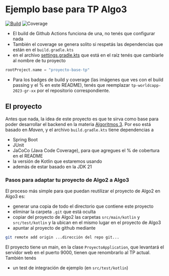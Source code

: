 # Ejemplo base para TP Algo3

[![Build](https://github.com/algo3-unsam/proyecto-base-tp/actions/workflows/build.yml/badge.svg)](https://github.com/algo3-unsam/readapp-2024-backend-grupo-9/actions/workflows/build.yml) ![Coverage](./.github/badges/jacoco.svg)

- El build de Github Actions funciona de una, no tenés que configurar nada
- También el coverage se genera solito si respetás las dependencias que están en el `build.gradle.kts`
- en el archivo [settings.gradle.kts](./settings.gradle.kts) que está en el raíz tenés que cambiarle al nombre de tu proyecto

```kts
rootProject.name = "proyecto-base-tp"
```

- Para los badges de build y coverage (las imágenes que ves con el build passing y el % en este README), tenés que reemplazar `tp-worldcapp-2023-gr-xx` por el repositorio correspondiente.

## El proyecto

Antes que nada, la idea de este proyecto es que te sirva como base para poder desarrollar el backend en la materia [Algoritmos 3](https://algo3.uqbar-project.org/). Por eso está basado en _Maven_, y el archivo `build.gradle.kts` tiene dependencias a

- Spring Boot
- JUnit
- JaCoCo (Java Code Coverage), para que agregues el % de cobertura en el README
- la versión de Kotlin que estaremos usando
- además de estar basado en la JDK 21

### Pasos para adaptar tu proyecto de Algo2 a Algo3

El proceso más simple para que puedan reutilizar el proyecto de Algo2 en Algo3 es:

- generar una copia de todo el directorio que contiene este proyecto
- eliminar la carpeta `.git` que está oculta
- copiar del proyecto de Algo2 las carpetas `src/main/kotlin` y `src/test/kotlin` y la ubican en el mismo lugar en el proyecto de Algo3
- apuntar al proyecto de github mediante

```bash
git remote add origin ...dirección del repo git...
```

El proyecto tiene un main, en la clase `ProyectoApplication`, que levantará el servidor web en el puerto 9000, tienen que renombrarlo al TP actual. También tenés

- un test de integración de ejemplo (en `src/test/kotlin`)
